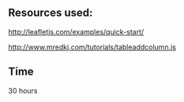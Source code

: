 ## Resources used:
http://leafletjs.com/examples/quick-start/

http://www.mredkj.com/tutorials/tableaddcolumn.js

## Time
30 hours
